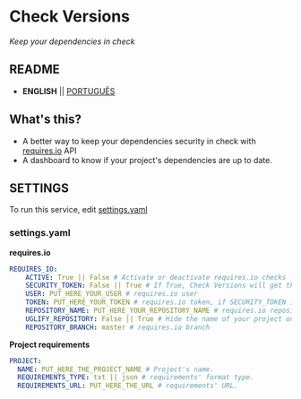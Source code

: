 # Check Versions
_Keep your dependencies in check_

## README
- **ENGLISH** || [PORTUGUÊS](README-ptbr.md)

## What's this?

 - A better way to keep your dependencies security in check with [requires.io](http://requires.io) API
 - A dashboard to know if your project's dependencies are up to date.

## SETTINGS

To run this service, edit [settings.yaml](settings.yaml)

### settings.yaml

**requires.io**
```yaml
REQUIRES_IO:
    ACTIVE: True || False # Activate or deactivate requires.io checks
    SECURITY_TOKEN: False || True # If True, Check Versions will get the token from environment.
    USER: PUT_HERE_YOUR_USER # requires.io user
    TOKEN: PUT_HERE_YOUR_TOKEN # requires.io token, if SECURITY_TOKEN is False
    REPOSITORY_NAME: PUT_HERE_YOUR_REPOSITORY_NAME # requires.io repository name
    UGLIFY_REPOSITORY: False || True # Hide the name of your project on requires.io
    REPOSITORY_BRANCH: master # requires.io branch
```

**Project requirements**
```yaml
PROJECT:
  NAME: PUT_HERE_THE_PROJECT_NAME # Project's name.
  REQUIREMENTS_TYPE: txt || json # requirements' format type.
  REQUIREMENTS_URL: PUT_HERE_THE_URL # requirements' URL.
```

